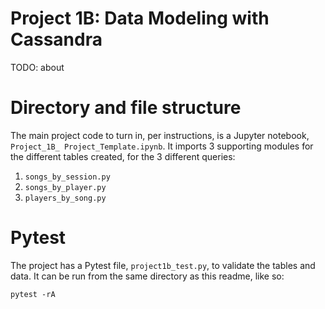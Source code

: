 # Project 1B: Data Modeling with Cassandra
TODO: about

# Directory and file structure
The main project code to turn in, per instructions, is a Jupyter notebook, `Project_1B_ Project_Template.ipynb`.
It imports 3 supporting modules for the different tables created, for the 3 different queries:
1. `songs_by_session.py`
2. `songs_by_player.py`
3. `players_by_song.py`

# Pytest
The project has a Pytest file, `project1b_test.py`, to validate the tables and data. It can be run from
the same directory as this readme, like so:

    pytest -rA
